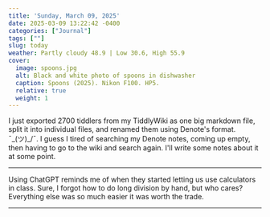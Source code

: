 ```yaml
---
title: 'Sunday, March 09, 2025'
date: 2025-03-09 13:22:42 -0400
categories: ["Journal"]
tags: [""]
slug: today
weather: Partly cloudy 48.9 | Low 30.6, High 55.9
cover: 
  image: spoons.jpg
  alt: Black and white photo of spoons in dishwasher
  caption: Spoons (2025). Nikon F100. HP5.
  relative: true
  weight: 1
---
```


I just exported 2700 tiddlers from my TiddlyWiki as one big markdown file, split it into individual files, and renamed them using Denote's format. ¯\_(ツ)_/¯. I guess I tired of searching my Denote notes, coming up empty, then having to go to the wiki and search again. I'll write some notes about it at some point.

----

Using ChatGPT reminds me of when they started letting us use calculators in class. Sure, I forgot how to do long division by hand, but who cares? Everything else was so much easier it was worth the trade.

----

